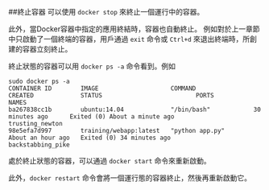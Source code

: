 ##終止容器
可以使用 `docker stop` 來終止一個運行中的容器。

此外，當Docker容器中指定的應用終結時，容器也自動終止。
例如對於上一章節中只啟動了一個終端的容器，用戶通過 `exit` 命令或 `Ctrl+d` 來退出終端時，所創建的容器立刻終止。

終止狀態的容器可以用 `docker ps -a` 命令看到。例如
```
sudo docker ps -a
CONTAINER ID        IMAGE                    COMMAND                CREATED             STATUS                          PORTS               NAMES
ba267838cc1b        ubuntu:14.04             "/bin/bash"            30 minutes ago      Exited (0) About a minute ago                       trusting_newton
98e5efa7d997        training/webapp:latest   "python app.py"        About an hour ago   Exited (0) 34 minutes ago                           backstabbing_pike
```

處於終止狀態的容器，可以通過 `docker start` 命令來重新啟動。

此外，`docker restart` 命令會將一個運行態的容器終止，然後再重新啟動它。
